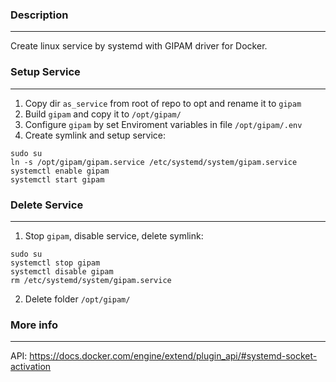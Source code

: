 ### Description ###
---

Create linux service by systemd with GIPAM driver for Docker.


### Setup Service ###
---

1.    Copy dir `as_service` from root of repo to opt and rename it to `gipam`
2.    Build `gipam` and copy it to `/opt/gipam/`
3.    Configure `gipam` by set Enviroment variables in file `/opt/gipam/.env`
4.    Create symlink and setup service:

	sudo su
	ln -s /opt/gipam/gipam.service /etc/systemd/system/gipam.service
	systemctl enable gipam
	systemctl start gipam


### Delete Service ###
---

1.    Stop `gipam`, disable service, delete symlink: 

	sudo su
	systemctl stop gipam
	systemctl disable gipam
	rm /etc/systemd/system/gipam.service

2.    Delete folder `/opt/gipam/`


### More info ###
---

API: https://docs.docker.com/engine/extend/plugin_api/#systemd-socket-activation